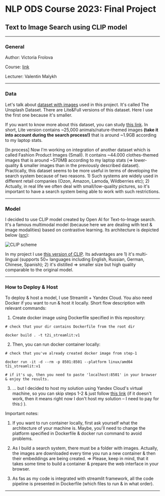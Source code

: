 # NLP ODS Course 2023: Final Project
## Text to Image Search using CLIP model

______
### General
Author: Victoria Frolova

Course: [link](https://ods.ai/tracks/nlp-course-autumn-23)

Lecturer: Valentin Malykh

______
### Data

Let's talk about [dataset with images](https://unsplash.com/data) used in this project. It's called The Unsplash Dataset. There are Lite&Full versions of this dataset. Here I use the first one because it's smaller. 

If you want to know more about this dataset, you can study [this link](https://github.com/unsplash/datasets). In short, Lite version contains ~25,000 animals/nature-themed images **(take it into account during the search process!)** that is around ~1.9GB according to my laptop stats.

[In process] Now I'm working on integration of another dataset which is called Fashion Product Images (Small). It contains ~44.000 clothes-themed images that is around ~570MB according to my laptop stats (=> lower-quality & smaller images than in the previously described dataset). Practically, this dataset seems to be more useful in terms of developing the search system because of two reasons. 1) Such systems are widely used in different retail companies (Ozon, Amazon, Lamoda, Wildberries etc); 2) Actually, in real life we often deal with small/low-quality pictures, so it's important to have a search system being able to work with such restrictions.

______
### Model

I decided to use CLIP model created by Open AI for Text-to-Image search. It's a famous multimodal model (because here we are dealing with text & image modalities) based on contrastive learning. Its architecture is depicted below ([src](https://github.com/openai/CLIP)):

![CLIP scheme](https://github.com/openai/CLIP/raw/main/CLIP.png)

In my project I use [this version of CLIP](https://huggingface.co/sentence-transformers/clip-ViT-B-32-multilingual-v1). Its advantages are 1) it's multi-lingual (supports 50+ languages including English, Russian, German, Chinese, Spanish); 2) it's distilled => smaller size but high quality comparable to the original model.

______
### How to Deploy & Host

To deploy & host a model, I use Streamlit + Yandex Cloud. You also need Docker if you want to run & host it locally.
Short flow description with relevant commands: 

1) Create docker image using Dockerfile specified in this repository: 

```
# check that your dir contains Dockerfile from the root dir

docker build . -t t2i_streamlit:v1
```

2) Then, you can run docker container locally: 
```
# check that you've already created docker image from step-1

docker run -it -d --rm -p 8501:8501 --platform linux/amd64 t2i_streamlit:v1

# if it's up, then you need to paste 'localhost:8501' in your browser & enjoy the results.
```

3) ... but I decided to host my solution using Yandex Cloud's virtual machine, so you can skip steps 1-2 & just follow [this link](http://84.201.128.137:8501) (if it doesn't work, then it means right now I don't host my solution – I need to pay for this:) ).

Important notes: 

1) If you want to run container locally, first ask yourself what the architecture of your machine is. Maybe, you'll need to change the platform specified in Dockerfile & docker run command to avoid problems.   

2) As I build a search system, there must be a folder with images. Actually, the images are downloaded every time you run a new container & then their embeddings are being created. => Please, keep in mind, that it takes some time to build a container & prepare the web interface in your browser. 

3) As fas as my code is integrated with streamlit framework, all the code pipeline is presented in Dockerfile (which files to run & in what order).

______
